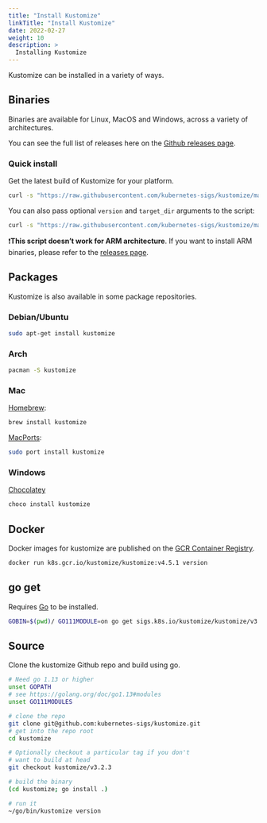 ```yaml
---
title: "Install Kustomize"
linkTitle: "Install Kustomize"
date: 2022-02-27
weight: 10
description: >
  Installing Kustomize
---
```


Kustomize can be installed in a variety of ways.

## Binaries
Binaries are available for Linux, MacOS and Windows, across a variety of architectures.

You can see the full list of releases here on the [Github releases page](https://github.com/kubernetes-sigs/kustomize/releases).

### Quick install
Get the latest build of Kustomize for your platform.
```bash
curl -s "https://raw.githubusercontent.com/kubernetes-sigs/kustomize/master/hack/install_kustomize.sh"  | bash
```
You can also pass optional `version` and `target_dir` arguments to the script:
```bash
curl -s "https://raw.githubusercontent.com/kubernetes-sigs/kustomize/master/hack/install_kustomize.sh" 4.4.1 $HOME/bin  | bash
```

❗**This script doesn’t work for ARM architecture**. If you want to install ARM binaries, please refer to the [releases page](https://github.com/kubernetes-sigs/kustomize/releases).

## Packages
Kustomize is also available in some package repositories.

### Debian/Ubuntu
```bash
sudo apt-get install kustomize
```
### Arch
```bash
pacman -S kustomize
```

### Mac
[Homebrew](https://brew.sh/):
```bash
brew install kustomize
```

[MacPorts](https://www.macports.org/):
```bash
sudo port install kustomize
```

### Windows
[Chocolatey](https://community.chocolatey.org/packages/kustomize)
```bash
choco install kustomize
```

## Docker
Docker images for kustomize are published on the [GCR Container Registry](https://console.cloud.google.com/gcr/images/k8s-artifacts-prod/US/kustomize/kustomize).
```bash
docker run k8s.gcr.io/kustomize/kustomize:v4.5.1 version
```

## go get
<!--
TODO: is this still the way to do this? v3 seems old and my go module knowledge isn't great
-->
Requires [Go](https://go.dev/) to be installed.
```bash
GOBIN=$(pwd)/ GO111MODULE=on go get sigs.k8s.io/kustomize/kustomize/v3
```

## Source
<!--
TODO: once again here, are these instructions up-to-date? We probably should bump to a later version of kustomize but I'm also not sure if these go env variables are modern practice
-->
Clone the kustomize Github repo and build using go.
```bash
# Need go 1.13 or higher
unset GOPATH
# see https://golang.org/doc/go1.13#modules
unset GO111MODULES

# clone the repo
git clone git@github.com:kubernetes-sigs/kustomize.git
# get into the repo root
cd kustomize

# Optionally checkout a particular tag if you don't
# want to build at head
git checkout kustomize/v3.2.3

# build the binary
(cd kustomize; go install .)

# run it
~/go/bin/kustomize version